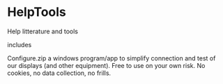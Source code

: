 # HelpTools
Help litterature and tools

includes

Configure.zip   a windows program/app to simplify connection and test of our displays (and other equipment). Free to use on your own risk. No cookies, no data collection, no frills.

